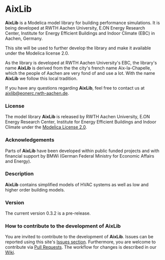 AixLib
======

**AixLib** is a Modelica model library for building performance simulations. It is being developed at RWTH Aachen University, E.ON Energy Research Center, Institute for Energy Efficient Buildings and Indoor Climate (EBC) in Aachen, Germany.

This site will be used to further develop the library and make it available under the Modelica license 2.0.

As the library is developed at RWTH Aachen University's EBC, the library's name **AixLib** is derived from the the city's french name Aix-la-Chapelle, which the people of Aachen are very fond of and use a lot. With the name **AixLib** we follow this local tradition.

If you have any questions regarding **AixLib**, feel free to contact us at aixlib@eonerc.rwth-aachen.de.

### License

The model library **AixLib** is released by RWTH Aachen University, E.ON Energy Research Center, Institute for Energy Efficient Buildings and Indoor Climate under the [Modelica License 2.0](https://www.modelica.org/licenses/ModelicaLicense2).

### Acknowledgements

Parts of **AixLib** have been developed within public funded projects and with financial support by BMWi (German Federal Ministry for Economic Affairs and Energy).

### Description

**AixLib** contains simplified models of HVAC systems as well as low and higher order building models.

### Version

The current version 0.3.2 is a pre-release.

### How to contribute to the development of AixLib

You are invited to contribute to the development of **AixLib**.
Issues can be reported using this site's [Issues section](https://github.com/RWTH-EBC/AixLib/issues).
Furthermore, you are welcome to contribute via [Pull Requests](https://github.com/RWTH-EBC/AixLib/pulls). The workflow for changes is described in our [Wiki](https://github.com/RWTH-EBC/AixLib/wiki).

